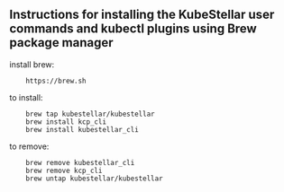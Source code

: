 ## Instructions for installing the KubeStellar user commands and kubectl plugins using Brew package manager

install brew:
```
    https://brew.sh
```

to install:
```
    brew tap kubestellar/kubestellar
    brew install kcp_cli
    brew install kubestellar_cli
```

to remove: 
```
    brew remove kubestellar_cli
    brew remove kcp_cli
    brew untap kubestellar/kubestellar
```
